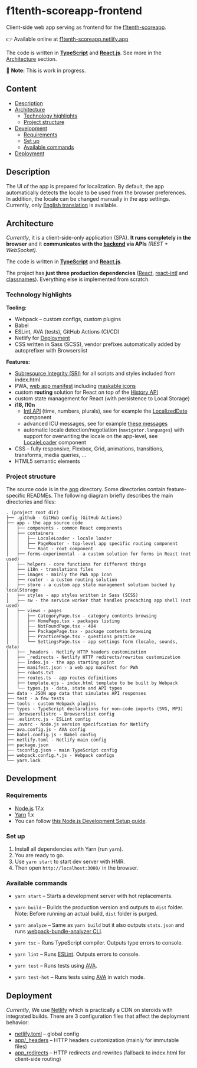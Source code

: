 # f1tenth-scoreapp-frontend

Client-side web app serving as frontend for the [f1tenth-scoreapp](../).

👉 Available online at [f1tenth-scoreapp.netlify.app](https://f1tenth-scoreapp.netlify.app/)

The code is written in **[TypeScript](https://www.typescriptlang.org/)**
and **[React.js](https://reactjs.org/)**. See more in the [Architecture](#architecture) section.

🚧 **Note:** This is work in progress.


## Content

<!-- **Table of Contents**  *generated with [DocToc](https://github.com/thlorenz/doctoc)* -->
<!-- START doctoc generated TOC please keep comment here to allow auto update -->
<!-- DON'T EDIT THIS SECTION, INSTEAD RE-RUN doctoc TO UPDATE -->

- [Description](#description)
- [Architecture](#architecture)
	- [Technology highlights](#technology-highlights)
	- [Project structure](#project-structure)
- [Development](#development)
	- [Requirements](#requirements)
	- [Set up](#set-up)
	- [Available commands](#available-commands)
- [Deployment](#deployment)

<!-- END doctoc generated TOC please keep comment here to allow auto update -->


## Description

The UI of the app is prepared for localization. By default, the app automatically detects the locale to be
used from the browser preferences. In addition, the locale can be changed manually in the app settings.
Currently, only [English translation](app/i18n/translations.en.js) is available.


## Architecture

_Currently_, it is a client-side-only application (SPA).
**It runs completely in the browser** and it **communicates with the [backend](../backend/) via APIs**
_(REST + WebSocket)_.

The code is written in **[TypeScript](https://www.typescriptlang.org/)**
and **[React.js](https://reactjs.org/)**.

The project has **just three production dependencies** ([React](https://reactjs.org/),
[react-intl](https://formatjs.io/docs/react-intl/)
and [classnames](https://github.com/JedWatson/classnames)). Everything else is implemented from scratch.


### Technology highlights

**Tooling:**
* Webpack – custom configs, custom plugins
* Babel
* ESLint, AVA (tests), GitHub Actions (CI/CD)
* Netlify for [Deployment](#deployment)
* CSS written in Sass (SCSS), vendor prefixes automatically added by autoprefixer with Browserslist

**Features:**
* [Subresource Integrity (SRI)](https://developer.mozilla.org/en-US/docs/Web/Security/Subresource_Integrity)
  for all scripts and styles included from index.html
* PWA, [web app manifest](./app/manifest.json) including [maskable icons](https://web.dev/maskable-icon/)
* custom **routing** solution for React on top of
  the [History API](https://developer.mozilla.org/en-US/docs/Web/API/History_API/Working_with_the_History_API)
* custom state management for React (with persistence to Local Storage)
* **i18, l10n**
	* [Intl API](https://developer.mozilla.org/en-US/docs/Web/JavaScript/Reference/Global_Objects/Intl) (time,
	  numbers, plurals), see for example the [LocalizedDate](./app/components/LocalizedDate.tsx) component
	* advanced ICU messages, see for example [these messages](app/i18n/translations.cs.js#L25)
	* automatic locale detection/negotiation (`navigator.languages`) with support for overwriting the locale
	  on the app-level, see [LocaleLoader](./app/containers/LocaleLoader.tsx) component
* CSS – fully responsive, Flexbox, Grid, animations, transitions, transforms, media queries, ...
* HTML5 semantic elements


### Project structure

The source code is in the [app](./app) directory. Some directories contain feature-specific READMEs. The
following diagram briefly describes the main directories and files:

```text
. (project root dir)
├── .github - GitHub config (GitHub Actions)
├── app - the app source code
│   ├── components - common React components
│   ├── containers
│   │   ├── LocaleLoader - locale loader
│   │   ├── PageRouter - top-level app specific routing component
│   │   └── Root - root component
│   ├── forms-experimental - a custom solution for forms in React (not used)
│   ├── helpers - core functions for different things
│   ├── i18n - translations files
│   ├── images - mainly the PWA app icon
│   ├── router - a custom routing solution
│   ├── store - a custom app state management solution backed by localStorage
│   ├── styles - app styles written in Sass (SCSS)
│   ├── sw - the service worker that handles precaching app shell (not used)
│   ├── views - pages
│   │   ├── CategoryPage.tsx - category contents browsing
│   │   ├── HomePage.tsx - packages listing
│   │   ├── NotFoundPage.tsx - 404
│   │   ├── PackagePage.tsx - package contents browsing
│   │   ├── PracticePage.tsx - questions practice
│   │   └── SettingsPage.tsx - app settings form (locale, sounds, data)
│   ├── _headers - Netlify HTTP headers customization
│   ├── _redirects - Netlify HTTP redirects/rewrites customization
│   ├── index.js - the app starting point
│   ├── manifest.json - a web app manifest for PWA
│   ├── robots.txt
│   ├── routes.ts - app routes definitions
│   ├── template.ejs - index.html template to be built by Webpack 
│   └── types.js - data, state and API types
├── data - JSON app data that simulates API responses
├── test - a few tests
├── tools - custom Webpack plugins
├── types - TypeScript declarations for non-code imports (SVG, MP3)
├── .browserslistrc - Browserslist config
├── .eslintrc.js - ESLint config
├── .nvmrc - Node.js version specification for Netlify
├── ava.config.js - AVA config
├── babel.config.js - Babel config
├── netlify.toml - Netlify main config
├── package.json
├── tsconfig.json - main TypeScript config
├── webpack.config.*.js - Webpack configs
└── yarn.lock
```


## Development


### Requirements

- [Node.js](https://nodejs.org/) 17.x
- [Yarn](https://yarnpkg.com/) 1.x
- You can follow [this Node.js Development Setup guide](../NODEJS-SETUP.md).


### Set up

1. Install all dependencies with Yarn (run `yarn`).
2. You are ready to go.
3. Use `yarn start` to start dev server with HMR.
4. Then open `http://localhost:3000/` in the browser.


### Available commands

* `yarn start` – Starts a development server with hot replacements.

* `yarn build` – Builds the production version and outputs to `dist` folder. Note: Before running an actual
  build, `dist` folder is purged.

* `yarn analyze` – Same as `yarn build` but it also outputs `stats.json`
  and runs [webpack-bundle-analyzer CLI][webpack-bundle-analyzer-cli].

* `yarn tsc` – Runs TypeScript compiler. Outputs type errors to console.

* `yarn lint` – Runs [ESLint](https://eslint.org/). Outputs errors to console.

* `yarn test` – Runs tests using [AVA](https://github.com/avajs/ava).

* `yarn test-hot` – Runs tests using [AVA](https://github.com/avajs/ava) in watch mode.

[webpack-bundle-analyzer-cli]: https://github.com/webpack-contrib/webpack-bundle-analyzer#usage-as-a-cli-utility


## Deployment

_Currently_, We use [Netlify](https://www.netlify.com/) which is practically a CDN on steroids with integrated
builds. There are 3 configuration files that affect the deployment behavior:
* [netlify.toml](./netlify.toml) – global config
* [app/_headers](./app/_headers) – HTTP headers customization (mainly for immutable files)
* [app_redirects](./app/_redirects) – HTTP redirects and rewrites (fallback to index.html for client-side
  routing)
